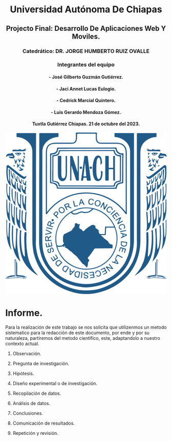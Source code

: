 <center>

# Universidad Autónoma De Chiapas

## Projecto Final: Desarrollo De Aplicaciones Web Y Moviles.

### **Catedrático:** DR. JORGE HUMBERTO RUIZ OVALLE

### **Integrantes del equipo**

#### - José Gilberto Guzmán Gutiérrez.

#### - Jaci Annet Lucas Eulogio.

#### - Cedrick Marcial Quintero.

#### - Luis Gerardo Mendoza Gómez.

#### Tuxtla Gutiérrez Chiapas. 21 de octubre del 2023.

</center>

![](logounach.png)

# Informe.

Para la realización de este trabajo se nos solicita que utilizenmos un metodo sistematico para la redacción de este documento, por ende y por su naturaleza, partiremos del metodo cientifico, este, adaptandolo a nuestro contexto actual.

1. Observación.

2. Pregunta de investigación.

3. Hipótesis.

4. Diseño experimental o de investigación.

5. Recopilación de datos.

6. Análisis de datos.

7. Conclusiones.

8. Comunicación de resultados.

9. Repetición y revisión.
